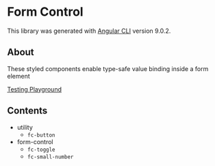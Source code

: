 # Form Control

This library was generated with [Angular CLI](https://github.com/angular/angular-cli) version 9.0.2.

## About

These styled components enable type-safe value binding inside a form element

[Testing Playground](https://github.com/joster422/form-control)

## Contents

- utility
  - `fc-button`
- form-control
  - `fc-toggle`
  - `fc-small-number`
